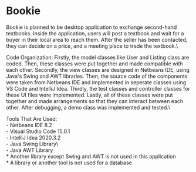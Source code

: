 # Bookie
Bookie is planned to be desktop application to exchange second-hand textbooks.  Inside the application, users will post a textbook and wait for a buyer in their local area  to reach them. After the seller has been contacted, they can decide on a price, and a meeting  place to trade the textbook.\

Code Organization: Firstly, the model classes like User and Listing class are coded. Then, these classes were put 
together and made compatible with each other. Secondly, the view classes are designed in Netbeans IDE, using 
Java's Swing and AWT libraries. Then, the source code of the components were taken from Netbeans IDE and implemented 
in seperate classes using VS Code and IntelliJ Idea. Thirdly, the test classes and controller classes for these UI files were implemented.
Lastly, all of these classes were put together and made arrangements so that they can interact between each other. 
After debugging, a demo class was implemented and tested.\

Tools That Are Used: \
	- Netbeans IDE 8.2\
	- Visual Studio Code 15.0.1\
	- IntelliJ Idea 2020.3.2\
	- Java Swing Library\	
	- Java AWT Library\
	* Another library except Swing and AWT is not used in this application\
	* A library or another tool is not used for a database

